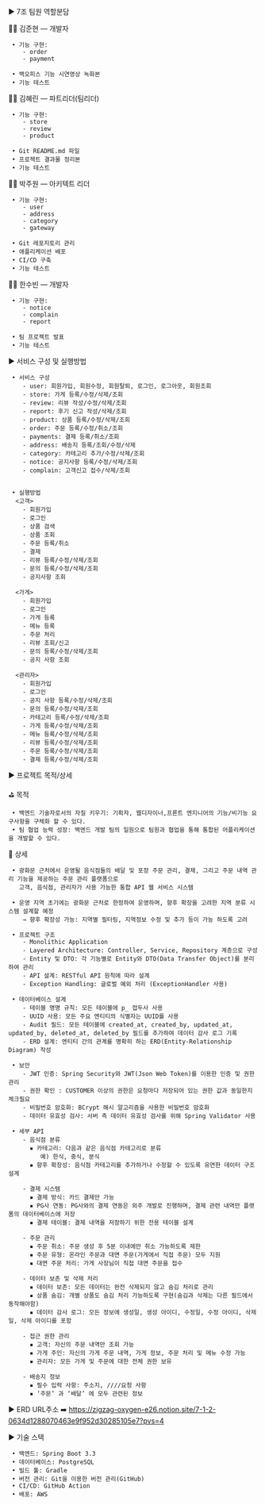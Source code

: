 ▶ 7조 팀원 역할분담

  🧑‍💻 김준현 — 개발자
  
     • 기능 구현: 
        - order
        - payment
        
     • 백오피스 기능 시연영상 녹화본
     • 기능 테스트

  🧑‍💻 김혜린 — 파트리더(팀리더)
  
     • 기능 구현: 
        - store
        - review
        - product
        
     • Git README.md 파일
     • 프로젝트 결과물 정리본
     • 기능 테스트

  🧑‍💻 박주원 — 아키텍트 리더
  
     • 기능 구현: 
        - user
        - address
        - category
        - gateway
        
     • Git 레포지토리 관리
     • 애플리케이션 배포 
     • CI/CD 구축
     • 기능 테스트

  🧑‍💻 한수빈 — 개발자
  
     • 기능 구현: 
        - notice
        - complain
        - report
        
     • 팀 프로젝트 발표
     • 기능 테스트


▶ 서비스 구성 및 실행방법

     • 서비스 구성
        - user: 회원가입, 회원수정, 회원탈퇴, 로그인, 로그아웃, 회원조회
        - store: 가게 등록/수정/삭제/조회
        - review: 리뷰 작성/수정/삭제/조회
        - report: 후기 신고 작성/삭제/조회
        - product: 상품 등록/수정/삭제/조회
        - order: 주문 등록/수정/취소/조회
        - payments: 결제 등록/취소/조회
        - address: 배송지 등록/조회/수정/삭제
        - category: 카테고리 추가/수정/삭제/조회
        - notice: 공지사항 등록/수정/삭제/조회
        - complain: 고객신고 접수/삭제/조회


     • 실행방법
      <고객>
        - 회원가입
        - 로그인
        - 상품 검색
        - 상품 조회
        - 주문 등록/취소
        - 결제 
        - 리뷰 등록/수정/삭제/조회
        - 문의 등록/수정/삭제/조회
        - 공지사항 조회

      <가게>
        - 회원가입
        - 로그인
        - 가게 등록
        - 메뉴 등록
        - 주문 처리
        - 리뷰 조회/신고
        - 문의 등록/수정/삭제/조회
        - 공지 사항 조회

      <관리자>
        - 회원가입
        - 로그인
        - 공지 사항 등록/수정/삭제/조회
        - 문의 등록/수정/삭제/조회
        - 카테고리 등록/수정/삭제/조회
        - 가게 등록/수정/삭제/조회
        - 메뉴 등록/수정/삭제/조회
        - 리뷰 등록/수정/삭제/조회
        - 주문 등록/수정/삭제/조회
        - 결제 등록/수정/삭제/조회





▶ 프로젝트 목적/상세

  ⛳ 목적
  
     • 백엔드 기술자로서의 자질 키우기: 기획자, 웹디자이너,프론트 엔지니어의 기능/비기능 요구사항을 구체화 할 수 있다.
     • 팀 협업 능력 성장: 백엔드 개발 팀의 일원으로 팀원과 협업을 통해 통합된 어플리케이션을 개발할 수 있다.

  📄 상세
  
     • 광화문 근처에서 운영될 음식점들의 배달 및 포장 주문 관리, 결제, 그리고 주문 내역 관리 기능을 제공하는 주문 관리 플랫폼으로
       고객, 음식점, 관리자가 사용 가능한 통합 API 웹 서비스 시스템  
       
     • 운영 지역 초기에는 광화문 근처로 한정하여 운영하며, 향후 확장을 고려한 지역 분류 시스템 설계할 예정
        → 향후 확장성 가능: 지역별 필터링, 지역정보 수정 및 추가 등이 가능 하도록 고려

     • 프로젝트 구조
        - Monolithic Application
        - Layered Architecture: Controller, Service, Repository 계층으로 구성
        - Entity 및 DTO: 각 기능별로 Entity와 DTO(Data Transfer Object)를 분리하여 관리
        - API 설계: RESTful API 원칙에 따라 설계
        - Exception Handling: 글로벌 예외 처리 (ExceptionHandler 사용)

     • 데이터베이스 설계
        - 테이블 명명 규칙: 모든 테이블에 p_ 접두사 사용
        - UUID 사용: 모든 주요 엔티티의 식별자는 UUID를 사용
        - Audit 필드: 모든 테이블에 created_at, created_by, updated_at, updated_by, deleted_at, deleted_by 필드를 추가하여 데이터 감사 로그 기록
        - ERD 설계: 엔티티 간의 관계를 명확히 하는 ERD(Entity-Relationship Diagram) 작성

     • 보안
        - JWT 인증: Spring Security와 JWT(Json Web Token)를 이용한 인증 및 권한 관리
        - 권한 확인 : CUSTOMER 이상의 권한은 요청마다 저장되어 있는 권한 값과 동일한지 체크필요
        - 비밀번호 암호화: BCrypt 해시 알고리즘을 사용한 비밀번호 암호화
        - 데이터 유효성 검사: 서버 측 데이터 유효성 검사를 위해 Spring Validator 사용

     • 세부 API
        - 음식점 분류
          ▪ 카테고리: 다음과 같은 음식점 카테고리로 분류
             예) 한식, 중식, 분식 
          ▪ 향후 확장성: 음식점 카테고리를 추가하거나 수정할 수 있도록 유연한 데이터 구조 설계

        - 결제 시스템
          ▪ 결제 방식: 카드 결제만 가능
          ▪ PG사 연동: PG사와의 결제 연동은 외주 개발로 진행하며, 결제 관련 내역만 플랫폼의 데이터베이스에 저장
          ▪ 결제 테이블: 결제 내역을 저장하기 위한 전용 테이블 설계

        - 주문 관리
          ▪ 주문 취소: 주문 생성 후 5분 이내에만 취소 가능하도록 제한
          ▪ 주문 유형: 온라인 주문과 대면 주문(가게에서 직접 주문) 모두 지원
          ▪ 대면 주문 처리: 가게 사장님이 직접 대면 주문을 접수

        - 데이터 보존 및 삭제 처리
          ▪ 데이터 보존: 모든 데이터는 완전 삭제되지 않고 숨김 처리로 관리
          ▪ 상품 숨김: 개별 상품도 숨김 처리 가능하도록 구현(숨김과 삭제는 다른 필드에서 동작해야함)
          ▪ 데이터 감사 로그: 모든 정보에 생성일, 생성 아이디, 수정일, 수정 아이디, 삭제일, 삭제 아이디를 포함

        - 접근 권한 관리
          ▪ 고객: 자신의 주문 내역만 조회 가능
          ▪ 가게 주인: 자신의 가게 주문 내역, 가게 정보, 주문 처리 및 메뉴 수정 가능
          ▪ 관리자: 모든 가게 및 주문에 대한 전체 권한 보유
        
        - 배송지 정보
          ▪ 필수 입력 사항: 주소지, ////요청 사항
          ▪ ‘주문’ 과 ‘배달’ 에 모두 관련된 정보


▶ ERD
 URL주소 ➡️ https://zigzag-oxygen-e26.notion.site/7-1-2-0634d1288070463e9f952d30285105e7?pvs=4


▶ 기술 스택

     • 백엔드: Spring Boot 3.3     
     • 데이터베이스: PostgreSQL    
     • 빌드 툴: Gradle     
     • 버전 관리: Git을 이용한 버전 관리(GitHub)     
     • CI/CD: GitHub Action 
     • 배포: AWS 
